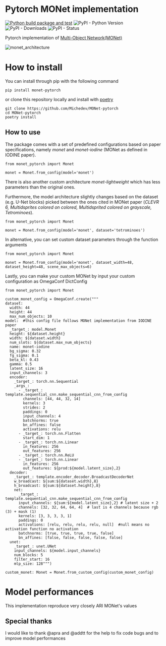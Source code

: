 # Pytorch MONet implementation

[![Python build package and test](https://github.com/Michedev/MONet-pytorch/actions/workflows/build-and-test.yaml/badge.svg)](https://github.com/Michedev/MONet-pytorch/actions/workflows/build-and-test.yaml)
![PyPI - Python Version](https://img.shields.io/pypi/pyversions/monet-pytorch)
![PyPI - Downloads](https://img.shields.io/pypi/dm/monet-pytorch)
![PyPI - Status](https://img.shields.io/pypi/status/monet-pytorch)


Pytorch implementation of [Multi-Object Network(MONet)](https://arxiv.org/abs/1901.11390)

![monet_architecture](https://user-images.githubusercontent.com/12683228/179543891-11392837-a5a1-4f8d-b601-72525f208fe0.png)


# How to install

You can install through pip with the following command

    pip install monet-pytorch

or clone this repository locally and install with [poetry](https://python-poetry.org/)

    git clone https://github.com/Michedev/MONet-pytorch
    cd MONet-pytorch
    poetry install
## How to use

The package comes with a set of predefined configurations based on paper specifications, namely _monet_ and _monet-iodine_ (MONet as defined in IODINE paper).

    from monet_pytorch import Monet
    
    monet = Monet.from_config(model='monet')

There is also another custom architecture _monet-lightweight_ which has less parameters than the original ones.

Furthermore, the model architecture slightly changes based on the dataset (e.g. U-Net blocks) 
picked between the ones cited in MONet paper (_CLEVR 6, Multidsprites colored on colored, 
Multidsprited colored on grayscale, Tetrominoes_). 

    from monet_pytorch import Monet
    
    monet = Monet.from_config(model='monet', dataset='tetrominoes')


In alternative, you can set custom dataset parameters through the function arguments

    from monet_pytorch import Monet
    
    monet = Monet.from_config(model='monet', dataset_width=48, dataset_height=48, scene_max_objects=6)

Lastly, you can make your custom MONet by input your custom configuration as OmegaConf DictConfig

    from monet_pytorch import Monet

    custom_monet_config = OmegaConf.create("""
    dataset:
      width: 44
      height: 44
      max_num_objects: 10
    model:  #this config file follows MONet implementation from IODINE paper
      _target_: model.Monet
      height: ${dataset.height}
      width: ${dataset.width}
      num_slots: ${dataset.max_num_objects}
      name: monet-iodine
      bg_sigma: 0.32
      fg_sigma: 0.1
      beta_kl: 0.43
      gamma: 0.5
      latent_size: 16
      input_channels: 3
      encoder:
        _target_: torch.nn.Sequential
        _args_:
          - _target_: template.sequential_cnn.make_sequential_cnn_from_config
            channels: [44, 44, 32, 14]
            kernels: 3
            strides: 2
            paddings: 0
            input_channels: 4
            batchnorms: true
            bn_affines: false
            activations: relu
          - _target_: torch.nn.Flatten
            start_dim: 1
          - _target_: torch.nn.Linear
            in_features: 256
            out_features: 256
          - _target_: torch.nn.ReLU
          - _target_: torch.nn.Linear
            in_features: 256
            out_features: ${prod:${model.latent_size},2}
      decoder:
        _target_: template.encoder_decoder.BroadcastDecoderNet
        w_broadcast: ${sum:${dataset.width},8}
        h_broadcast: ${sum:${dataset.height},8}
        net:
          _target_: template.sequential_cnn.make_sequential_cnn_from_config
          input_channels: ${sum:${model.latent_size},2} # latent size + 2
          channels: [32, 32, 64, 64, 4]  # last is 4 channels because rgb (3) + mask (1)
          kernels: [3, 3, 3, 3, 1]
          paddings: 0
          activations: [relu, relu, relu, relu, null]  #null means no activation function no activation
          batchnorms: [true, true, true, true, false]
          bn_affines: [false, false, false, false, false]
      unet:
        _target_: unet.UNet
        input_channels: ${model.input_channels}
        num_blocks: 5
        filter_start: 16
        mlp_size: 128""")

    custom_monet: Monet = Monet.from_custom_config(custom_monet_config)

# Model performances

This implementation reproduce very closely ARI MONet's values

## Special thanks

I would like to thank @apra and @addtt for the help to fix code bugs and to improve model performances
